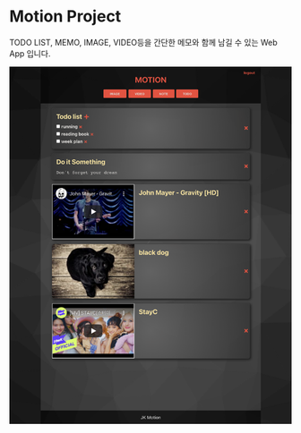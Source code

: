 # Motion Project

TODO LIST, MEMO, IMAGE, VIDEO등을 간단한 메모와 함께 남길 수 있는 Web App 입니다.

<img width="1000" alt="main scrren shot" src="./resource/main.png">
